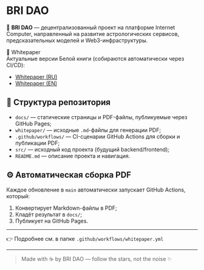 # BRI DAO

💠 **BRI DAO** — децентрализованный проект на платформе Internet Computer, направленный на развитие астрологических сервисов, предсказательных моделей и Web3-инфраструктуры.

📄 Whitepaper  
Актуальные версии Белой книги (собираются автоматически через CI/CD):

- [Whitepaper (RU)](https://aibhrigu.github.io/bri-dao-icp/Whitepaper_RU.pdf)
- [Whitepaper (EN)](https://aibhrigu.github.io/bri-dao-icp/Whitepaper_EN.pdf)

## 📁 Структура репозитория

- `docs/` — статические страницы и PDF-файлы, публикуемые через GitHub Pages;
- `whitepaper/` — исходные `.md`-файлы для генерации PDF;
- `.github/workflows/` — CI-сценарии GitHub Actions для сборки и публикации PDF;
- `src/` — исходный код проекта (будущий backend/frontend);
- `README.md` — описание проекта и навигация.

## ⚙️ Автоматическая сборка PDF

Каждое обновление в `main` автоматически запускает GitHub Actions, который:

1. Конвертирует Markdown-файлы в PDF;
2. Кладёт результат в `docs/`;
3. Публикует на GitHub Pages.

---

👉 Подробнее см. в папке `.github/workflows/whitepaper.yml`

---

> Made with ☕ by BRI DAO — follow the stars, not the noise ✨
